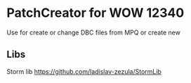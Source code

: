 # PatchCreator for WOW 12340
Use for create or change DBC files from MPQ or create new
## Libs
Storm lib https://github.com/ladislav-zezula/StormLib

